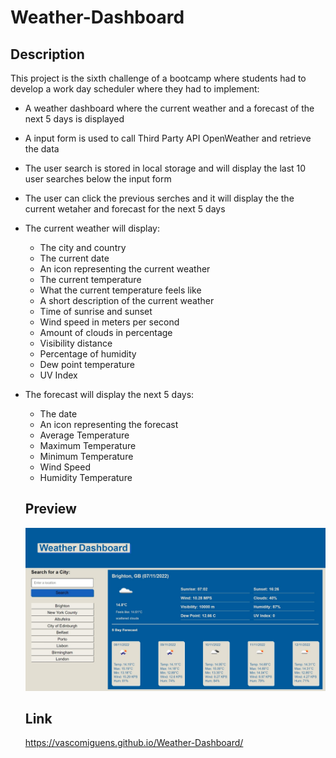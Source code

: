 # Weather-Dashboard

## Description

This project is the sixth challenge of a bootcamp where students had to develop a work day scheduler where they had to implement:

* A weather dashboard where the current weather and a forecast of the next 5 days is displayed
* A input form is used to call Third Party API OpenWeather and retrieve the data
* The user search is stored in local storage and will display the last 10 user searches below the input form
* The user can click the previous serches and it will display the the current wetaher and forecast for the next 5 days
* The current weather will display: 
  - The city and country
  - The current date
  - An icon representing the current weather
  - The current temperature
  - What the current temperature feels like
  - A short description of the current weather
  - Time of sunrise and sunset
  - Wind speed in meters per second
  - Amount of clouds in percentage
  - Visibility distance
  - Percentage of humidity
  - Dew point temperature
  - UV Index 
 * The forecast will display the next 5 days:
   - The date
   - An icon representing the forecast
   - Average Temperature
   - Maximum Temperature
   - Minimum Temperature
   - Wind Speed
   - Humidity Temperature
   
   ## Preview
   
   ![](https://github.com/VascoMiguens/Weather-Dashboard/blob/main/assets/weather-dashboard-preview.png)
   
   ## Link 
   
   https://vascomiguens.github.io/Weather-Dashboard/
    
